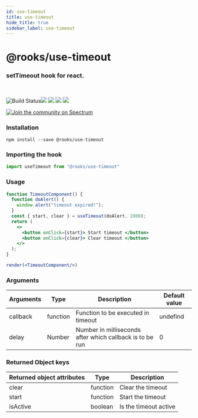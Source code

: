 ```yaml
---
id: use-timeout
title: use-timeout
hide_title: true
sidebar_label: use-timeout
---
```


# @rooks/use-timeout

### setTimeout hook for react.

<br/>

![Build Status](https://github.com/imbhargav5/rooks/workflows/Node%20CI/badge.svg)![](https://img.shields.io/npm/v/@rooks/use-timeout/latest.svg) ![](https://img.shields.io/npm/l/@rooks/use-timeout.svg) ![](https://img.shields.io/npm/dt/@rooks/use-timeout.svg) ![](https://img.shields.io/david/imbhargav5/rooks.svg?path=packages%2Ftimeout)

<a href="https://spectrum.chat/rooks"><img src="https://withspectrum.github.io/badge/badge.svg" alt="Join the community on Spectrum"/></a>

### Installation

    npm install --save @rooks/use-timeout

### Importing the hook

```javascript
import useTimeout from "@rooks/use-timeout"
```

### Usage

```jsx
function TimeoutComponent() {
  function doAlert() {
    window.alert("timeout expired!");
  }
  const { start, clear } = useTimeout(doAlert, 2000);
  return (
    <>
      <button onClick={start}> Start timeout </button>
      <button onClick={clear}> Clear timeout </button>
    </>
  );
}

render(<TimeoutComponent/>)
```

### Arguments

| Arguments | Type     | Description                                              | Default value |
| --------- | -------- | -------------------------------------------------------- | ------------- |
| callback  | function | Function to be executed in timeout                       | undefind      |
| delay     | Number   | Number in milliseconds after which callback is to be run | 0             |

### Returned Object keys

| Returned object attributes | Type     | Description           |
| -------------------------- | -------- | --------------------- |
| clear                      | function | Clear the timeout     |
| start                      | function | Start the timeout     |
| isActive                   | boolean  | Is the timeout active |

    